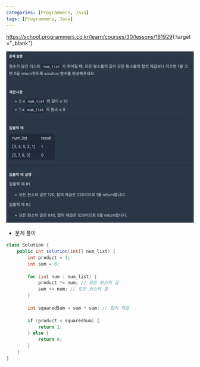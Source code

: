 ```yaml
---
categories: [Programmers, Java]
tags: [Programmers, Java] 
---
```


<https://school.programmers.co.kr/learn/courses/30/lessons/181929>{:target="_blank"}

![문제](/assets/img/programmers/java/%EC%9B%90%EC%86%8C%EB%93%A4%EC%9D%98_%EA%B3%B1%EA%B3%BC_%ED%95%A9.png)

- 문제 풀이

```java
class Solution {
    public int solution(int[] num_list) {
        int product = 1;
        int sum = 0;

        for (int num : num_list) {
            product *= num; // 모든 원소의 곱
            sum += num; // 모든 원소의 합
        }

        int squaredSum = sum * sum; // 합의 제곱

        if (product < squaredSum) {
            return 1;
        } else {
            return 0;
        }
    }
}
```

